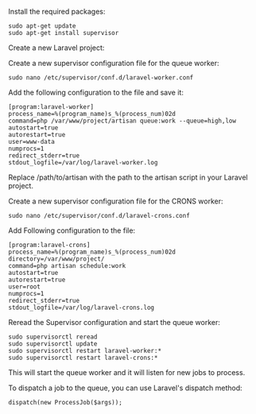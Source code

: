 Install the required packages:

```
sudo apt-get update
sudo apt-get install supervisor
```
Create a new Laravel project:

Create a new supervisor configuration file for the queue worker:

```
sudo nano /etc/supervisor/conf.d/laravel-worker.conf
```
Add the following configuration to the file and save it:

```
[program:laravel-worker]
process_name=%(program_name)s_%(process_num)02d
command=php /var/www/project/artisan queue:work --queue=high,low
autostart=true
autorestart=true
user=www-data
numprocs=1
redirect_stderr=true
stdout_logfile=/var/log/laravel-worker.log
```
Replace /path/to/artisan with the path to the artisan script in your Laravel project.

Create a new supervisor configuration file for the CRONS worker:

```
sudo nano /etc/supervisor/conf.d/laravel-crons.conf
```

Add Following configuration to the file:

```
[program:laravel-crons]
process_name=%(program_name)s_%(process_num)02d
directory=/var/www/project/
command=php artisan schedule:work
autostart=true
autorestart=true
user=root
numprocs=1
redirect_stderr=true
stdout_logfile=/var/log/laravel-crons.log
```

Reread the Supervisor configuration and start the queue worker:

```
sudo supervisorctl reread
sudo supervisorctl update
sudo supervisorctl restart laravel-worker:*
sudo supervisorctl restart laravel-crons:*
```
This will start the queue worker and it will listen for new jobs to process.

To dispatch a job to the queue, you can use Laravel's dispatch method:

```
dispatch(new ProcessJob($args));
```
